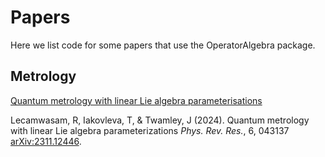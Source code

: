 # Papers

Here we list code for some papers that use the OperatorAlgebra package. 

## Metrology

[Quantum metrology with linear Lie algebra parameterisations](../2311.12446/)

Lecamwasam, R, Iakovleva, T, & Twamley, J (2024). Quantum metrology with linear Lie algebra parameterizations *Phys. Rev. Res.*, 6, 043137 [arXiv:2311.12446](https://arxiv.org/abs/2311.12446).